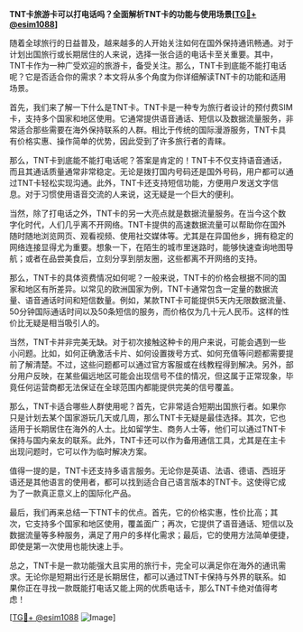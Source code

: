**TNT卡旅游卡可以打电话吗？全面解析TNT卡的功能与使用场景[[TG💪+ @esim1088](https://t.me/s/esim1088)]**

随着全球旅行的日益普及，越来越多的人开始关注如何在国外保持通讯畅通。对于计划出国旅行或长期居住的人来说，选择一张合适的电话卡至关重要。其中，TNT卡作为一种广受欢迎的旅游卡，备受关注。那么，TNT卡到底能不能打电话呢？它是否适合你的需求？本文将从多个角度为你详细解读TNT卡的功能和适用场景。

首先，我们来了解一下什么是TNT卡。TNT卡是一种专为旅行者设计的预付费SIM卡，支持多个国家和地区使用。它通常提供语音通话、短信以及数据流量服务，非常适合那些需要在海外保持联系的人群。相比于传统的国际漫游服务，TNT卡具有价格实惠、操作简单的优势，因此受到了许多旅行者的青睐。

那么，TNT卡到底能不能打电话呢？答案是肯定的！TNT卡不仅支持语音通话，而且其通话质量通常非常稳定。无论是拨打国内号码还是国外号码，用户都可以通过TNT卡轻松实现沟通。此外，TNT卡还支持短信功能，方便用户发送文字信息。对于习惯使用语音交流的人来说，这无疑是一个巨大的便利。

当然，除了打电话之外，TNT卡的另一大亮点就是数据流量服务。在当今这个数字化时代，人们几乎离不开网络。TNT卡提供的高速数据流量可以帮助你在国外随时随地浏览网页、观看视频、使用社交媒体等。尤其是在异国他乡，拥有稳定的网络连接显得尤为重要。想象一下，在陌生的城市里迷路时，能够快速查询地图导航；或者在品尝美食后，立刻分享到朋友圈，这些都离不开网络的支持。

那么，TNT卡的具体资费情况如何呢？一般来说，TNT卡的价格会根据不同的国家和地区有所差异。以常见的欧洲国家为例，TNT卡通常包含一定量的数据流量、语音通话时间和短信数量。例如，某款TNT卡可能提供5天内无限数据流量、50分钟国际通话时间以及50条短信的服务，而价格仅为几十元人民币。这样的性价比无疑是相当吸引人的。

当然，TNT卡并非完美无缺。对于初次接触这种卡的用户来说，可能会遇到一些小问题。比如，如何正确激活卡片、如何设置拨号方式、如何充值等问题都需要提前了解清楚。不过，这些问题都可以通过官方客服或在线教程得到解决。另外，部分用户反映，在某些偏远地区可能会出现信号不佳的情况，但这属于正常现象，毕竟任何运营商都无法保证在全球范围内都能提供完美的信号覆盖。

那么，TNT卡适合哪些人群使用呢？首先，它非常适合短期出国旅行者。如果你只是计划去某个国家游玩几天或几周，那么TNT卡无疑是最佳选择。其次，它也适用于长期居住在海外的人士。比如留学生、商务人士等，他们可以通过TNT卡保持与国内亲友的联系。此外，TNT卡还可以作为备用通信工具，尤其是在主卡出现问题时，它可以作为临时解决方案。

值得一提的是，TNT卡还支持多语言服务。无论你是英语、法语、德语、西班牙语还是其他语言的使用者，都可以找到适合自己语言版本的TNT卡。这使得它成为了一款真正意义上的国际化产品。

最后，我们再来总结一下TNT卡的优点。首先，它的价格实惠，性价比高；其次，它支持多个国家和地区使用，覆盖面广；再次，它提供了语音通话、短信以及数据流量等多种服务，满足了用户的多样化需求；最后，它的使用方法简单便捷，即使是第一次使用也能快速上手。

总之，TNT卡是一款功能强大且实用的旅行卡，完全可以满足你在海外的通讯需求。无论你是短期出行还是长期居住，都可以通过TNT卡保持与外界的联系。如果你正在寻找一款既能打电话又能上网的优质电话卡，那么TNT卡绝对值得考虑！

[[TG💪+ @esim1088](https://t.me/s/esim1088) ![Image](https://i.postimg.cc/4NQfJmqS/Snipaste-2025-05-13-00-14-12.png)]